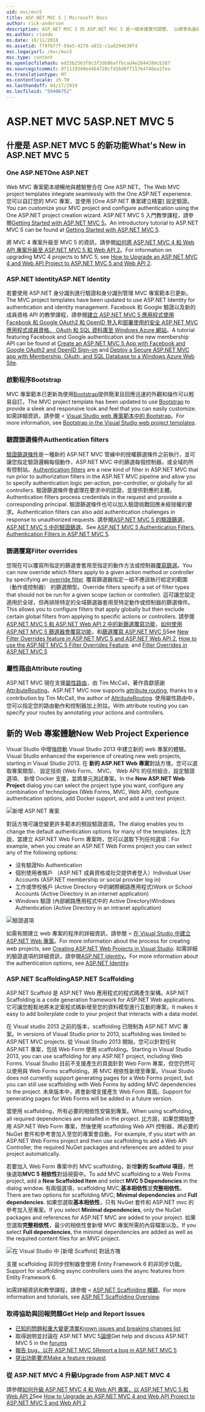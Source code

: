 ```yaml
---
uid: mvc/mvc5
title: ASP.NET MVC 5 | Microsoft Docs
author: rick-anderson
description: ASP.NET MVC 5 的 ASP.NET MVC 5 是一個來建置可調整、 以標準為基礎的 web 應用程式，使用堅實的設計模式和威力 AS....
ms.author: riande
ms.date: 10/11/2018
ms.assetid: f79fbf7f-59e5-4279-a832-c1a0294630f4
msc.legacyurl: /mvc/mvc5
msc.type: content
ms.openlocfilehash: ed25b2563f8c3f2d686affbcad4e2844289cb287
ms.sourcegitcommit: 0f1119340e4464720cfd16d0ff15764746ea1fea
ms.translationtype: MT
ms.contentlocale: zh-TW
ms.lasthandoff: 04/17/2019
ms.locfileid: "59406752"
---
```

# <a name="aspnet-mvc-5"></a><span data-ttu-id="62092-103">ASP.NET MVC 5</span><span class="sxs-lookup"><span data-stu-id="62092-103">ASP.NET MVC 5</span></span>

## <a name="whats-new-in-aspnet-mvc-5"></a><span data-ttu-id="62092-104">什麼是 ASP.NET MVC 5 的新功能</span><span class="sxs-lookup"><span data-stu-id="62092-104">What's New in ASP.NET MVC 5</span></span>

### <a name="one-aspnet"></a><span data-ttu-id="62092-105">One ASP.NET</span><span class="sxs-lookup"><span data-stu-id="62092-105">One ASP.NET</span></span>

<span data-ttu-id="62092-106">Web MVC 專案範本順暢地與體驗整合在 One ASP.NET。</span><span class="sxs-lookup"><span data-stu-id="62092-106">The Web MVC project templates integrate seamlessly with the One ASP.NET experience.</span></span> <span data-ttu-id="62092-107">您可以自訂您的 MVC 專案，並使用 [One ASP.NET 專案建立精靈] 設定驗證。</span><span class="sxs-lookup"><span data-stu-id="62092-107">You can customize your MVC project and configure authentication using the One ASP.NET project creation wizard.</span></span> <span data-ttu-id="62092-108">ASP.NET MVC 5 入門教學課程，請參閱[Getting Started with ASP.NET MVC 5](overview/getting-started/introduction/getting-started.md)。</span><span class="sxs-lookup"><span data-stu-id="62092-108">An introductory tutorial to ASP.NET MVC 5 can be found at [Getting Started with ASP.NET MVC 5](overview/getting-started/introduction/getting-started.md).</span></span>

<span data-ttu-id="62092-109">將 MVC 4 專案升級至 MVC 5 的資訊，請參閱[如何將 ASP.NET MVC 4 和 Web API 專案升級至 ASP.NET MVC 5 和 Web API 2](overview/releases/how-to-upgrade-an-aspnet-mvc-4-and-web-api-project-to-aspnet-mvc-5-and-web-api-2.md)。</span><span class="sxs-lookup"><span data-stu-id="62092-109">For information on upgrading MVC 4 projects to MVC 5, see [How to Upgrade an ASP.NET MVC 4 and Web API Project to ASP.NET MVC 5 and Web API 2](overview/releases/how-to-upgrade-an-aspnet-mvc-4-and-web-api-project-to-aspnet-mvc-5-and-web-api-2.md).</span></span>

### <a name="aspnet-identity"></a><span data-ttu-id="62092-110">ASP.NET Identity</span><span class="sxs-lookup"><span data-stu-id="62092-110">ASP.NET Identity</span></span>

<span data-ttu-id="62092-111">若要使用 ASP.NET 身分識別進行驗證和身分識別管理 MVC 專案範本已更新。</span><span class="sxs-lookup"><span data-stu-id="62092-111">The MVC project templates have been updated to use ASP.NET Identity for authentication and identity management.</span></span> <span data-ttu-id="62092-112">Facebook 和 Google 驗證以及新的成員資格 API 的教學課程，請參閱[建立 ASP.NET MVC 5 應用程式使用 Facebook 和 Google OAuth2 和 OpenID 登入](overview/security/create-an-aspnet-mvc-5-app-with-facebook-and-google-oauth2-and-openid-sign-on.md)和[部署使用的安全 ASP.NET MVC 應用程式成員資格、 OAuth 和 SQL 資料庫至 Windows Azure 網站](https://docs.microsoft.com/aspnet/core/security/authorization/secure-data)。</span><span class="sxs-lookup"><span data-stu-id="62092-112">A tutorial featuring Facebook and Google authentication and the new membership API can be found at [Create an ASP.NET MVC 5 App with Facebook and Google OAuth2 and OpenID Sign-on](overview/security/create-an-aspnet-mvc-5-app-with-facebook-and-google-oauth2-and-openid-sign-on.md) and [Deploy a Secure ASP.NET MVC app with Membership, OAuth, and SQL Database to a Windows Azure Web Site](https://docs.microsoft.com/aspnet/core/security/authorization/secure-data).</span></span>

### <a name="bootstrap"></a><span data-ttu-id="62092-113">啟動程序</span><span class="sxs-lookup"><span data-stu-id="62092-113">Bootstrap</span></span>

<span data-ttu-id="62092-114">MVC 專案範本已更新為使用[Bootstrap](http://getbootstrap.com/)提供簡潔且回應迅速的外觀和操作可以輕易自訂。</span><span class="sxs-lookup"><span data-stu-id="62092-114">The MVC project template has been updated to use [Bootstrap](http://getbootstrap.com/) to provide a sleek and responsive look and feel that you can easily customize.</span></span> <span data-ttu-id="62092-115">如需詳細資訊，請參閱 < [Visual Studio web 專案範本中的 Bootstrap](../visual-studio/overview/2013/creating-web-projects-in-visual-studio.md#bootstrap)。</span><span class="sxs-lookup"><span data-stu-id="62092-115">For more information, see [Bootstrap in the Visual Studio web project templates](../visual-studio/overview/2013/creating-web-projects-in-visual-studio.md#bootstrap).</span></span>

### <a name="authentication-filters"></a><span data-ttu-id="62092-116">驗證篩選條件</span><span class="sxs-lookup"><span data-stu-id="62092-116">Authentication filters</span></span>

<span data-ttu-id="62092-117">[驗證篩選條件](http://www.dotnetcurry.com/showarticle.aspx?ID=957)是一種新的 ASP.NET MVC 管線中的授權篩選條件之前執行，並可讓您指定驗證邏輯每個動作，ASP.NET MVC 中的篩選每個控制器，或全域的所有控制站。</span><span class="sxs-lookup"><span data-stu-id="62092-117">[Authentication filters](http://www.dotnetcurry.com/showarticle.aspx?ID=957) are a new kind of filter in ASP.NET MVC that run prior to authorization filters in the ASP.NET MVC pipeline and allow you to specify authentication logic per-action, per-controller, or globally for all controllers.</span></span> <span data-ttu-id="62092-118">驗證篩選條件會處理在要求中的認證，並提供對應的主體。</span><span class="sxs-lookup"><span data-stu-id="62092-118">Authentication filters process credentials in the request and provide a corresponding principal.</span></span> <span data-ttu-id="62092-119">驗證篩選條件也可以加入驗證挑戰回應未經授權的要求。</span><span class="sxs-lookup"><span data-stu-id="62092-119">Authentication filters can also add authentication challenges in response to unauthorized requests.</span></span> <span data-ttu-id="62092-120">請參閱[ASP.NET MVC 5 的驗證篩選](http://www.dotnetcurry.com/showarticle.aspx?ID=957)， [ASP.NET MVC 5 中的驗證篩選](http://theshravan.net/blog/authentication-filters-in-asp-net-mvc-5/)。</span><span class="sxs-lookup"><span data-stu-id="62092-120">See [ASP.NET MVC 5 Authentication Filters](http://www.dotnetcurry.com/showarticle.aspx?ID=957), [Authentication Filters in ASP.NET MVC 5](http://theshravan.net/blog/authentication-filters-in-asp-net-mvc-5/).</span></span>

### <a name="filter-overrides"></a><span data-ttu-id="62092-121">篩選覆寫</span><span class="sxs-lookup"><span data-stu-id="62092-121">Filter overrides</span></span>

<span data-ttu-id="62092-122">您現在可以覆寫所指定的篩選會套用至指定的動作方法或控制器[覆寫篩選](http://www.davidhayden.me/blog/filter-overrides-in-asp-net-mvc-5)。</span><span class="sxs-lookup"><span data-stu-id="62092-122">You can now override which filters apply to a given action method or controller by specifying an [override filter](http://www.davidhayden.me/blog/filter-overrides-in-asp-net-mvc-5).</span></span> <span data-ttu-id="62092-123">覆寫篩選器指定一組不應該執行給定的範圍 （動作或控制器） 的篩選類型。</span><span class="sxs-lookup"><span data-stu-id="62092-123">Override filters specify a set of filter types that should not be run for a given scope (action or controller).</span></span> <span data-ttu-id="62092-124">這可讓您設定適用於全球，但再排除特定的全域篩選器套用至特定動作或控制器的篩選條件。</span><span class="sxs-lookup"><span data-stu-id="62092-124">This allows you to configure filters that apply globally but then exclude certain global filters from applying to specific actions or controllers.</span></span> <span data-ttu-id="62092-125">請參閱[ASP.NET MVC 5 和 ASP.NET Web API 2 中的新篩選覆寫功能](https://weblogs.asp.net/imranbaloch/archive/2013/09/25/new-filter-overrides-in-asp-net-mvc-5-and-asp-net-web-api-2.aspx)，[如何使用 ASP.NET MVC 5 篩選器會覆寫功能](http://hackwebwith.net/how-to-use-the-asp-net-mvc-5-filter-overrides-feature/)，和[篩選覆寫 ASP.NET MVC 5](http://www.davidhayden.me/blog/filter-overrides-in-asp-net-mvc-5)</span><span class="sxs-lookup"><span data-stu-id="62092-125">See [New Filter Overrides feature in ASP.NET MVC 5 and ASP.NET Web API 2](https://weblogs.asp.net/imranbaloch/archive/2013/09/25/new-filter-overrides-in-asp-net-mvc-5-and-asp-net-web-api-2.aspx), [How to use the ASP.NET MVC 5 Filter Overrides Feature](http://hackwebwith.net/how-to-use-the-asp-net-mvc-5-filter-overrides-feature/), and [Filter Overrides in ASP.NET MVC 5](http://www.davidhayden.me/blog/filter-overrides-in-asp-net-mvc-5)</span></span>

### <a name="attribute-routing"></a><span data-ttu-id="62092-126">屬性路由</span><span class="sxs-lookup"><span data-stu-id="62092-126">Attribute routing</span></span>

<span data-ttu-id="62092-127">ASP.NET MVC 現在支援[屬性路由](https://blogs.msdn.com/b/webdev/archive/2013/10/17/attribute-routing-in-asp-net-mvc-5.aspx)，由 Tim McCall，著作貢獻感謝[AttributeRouting](https://github.com/mccalltd/AttributeRouting)。</span><span class="sxs-lookup"><span data-stu-id="62092-127">ASP.NET MVC now supports [attribute routing](https://blogs.msdn.com/b/webdev/archive/2013/10/17/attribute-routing-in-asp-net-mvc-5.aspx), thanks to a contribution by Tim McCall, the author of [AttributeRouting](https://github.com/mccalltd/AttributeRouting).</span></span> <span data-ttu-id="62092-128">使用屬性路由中，您可以指定您的路由動作和控制器加上附註。</span><span class="sxs-lookup"><span data-stu-id="62092-128">With attribute routing you can specify your routes by annotating your actions and controllers.</span></span>

## <a name="new-web-project-experience"></a><span data-ttu-id="62092-129">新的 Web 專案體驗</span><span class="sxs-lookup"><span data-stu-id="62092-129">New Web Project Experience</span></span>

<span data-ttu-id="62092-130">Visual Studio 中增強啟動 Visual Studio 2013 中建立新的 web 專案的體驗。</span><span class="sxs-lookup"><span data-stu-id="62092-130">Visual Studio enhanced the experience of creating new web projects, starting in Visual Studio 2013.</span></span> <span data-ttu-id="62092-131">在 **新的 ASP.NET Web 專案**對話方塊，您可以選取專案類型、 設定技術 (Web Form、 MVC、 Web API) 的任何組合，設定驗證選項、 新增 Docker 支援，並將單元測試專案。</span><span class="sxs-lookup"><span data-stu-id="62092-131">In the **New ASP.NET Web Project** dialog you can select the project type you want, configure any combination of technologies (Web Forms, MVC, Web API), configure authentication options, add Docker support, and add a unit test project.</span></span>

![新增 ASP.NET 專案](mvc5/_static/new-aspnet-web-app-dialog.png)

<span data-ttu-id="62092-133">對話方塊可讓您變更許多範本的預設驗證選項。</span><span class="sxs-lookup"><span data-stu-id="62092-133">The dialog enables you to change the default authentication options for many of the templates.</span></span> <span data-ttu-id="62092-134">比方說，當建立 ASP.NET Web Form 專案時，您可以選取下列任何選項：</span><span class="sxs-lookup"><span data-stu-id="62092-134">For example, when you create an ASP.NET Web Forms project you can select any of the following options:</span></span>

- <span data-ttu-id="62092-135">沒有驗證</span><span class="sxs-lookup"><span data-stu-id="62092-135">No Authentication</span></span>
- <span data-ttu-id="62092-136">個別使用者帳戶 （ASP.NET 成員資格或社交提供者登入）</span><span class="sxs-lookup"><span data-stu-id="62092-136">Individual User Accounts (ASP.NET membership or social provider log in)</span></span>
- <span data-ttu-id="62092-137">工作或學校帳戶 (Active Directory 中的網際網路應用程式)</span><span class="sxs-lookup"><span data-stu-id="62092-137">Work or School Accounts (Active Directory in an internet application)</span></span>
- <span data-ttu-id="62092-138">Windows 驗證 (內部網路應用程式中的 Active Directory)</span><span class="sxs-lookup"><span data-stu-id="62092-138">Windows Authentication (Active Directory in an intranet application)</span></span>

![驗證選項](mvc5/_static/change-authentication-dialog.png)

<span data-ttu-id="62092-140">如需有關建立 web 專案的程序的詳細資訊，請參閱 <<c0> [ 在 Visual Studio 中建立 ASP.NET Web 專案](../visual-studio/overview/2013/creating-web-projects-in-visual-studio.md)。</span><span class="sxs-lookup"><span data-stu-id="62092-140">For more information about the process for creating web projects, see [Creating ASP.NET Web Projects in Visual Studio](../visual-studio/overview/2013/creating-web-projects-in-visual-studio.md).</span></span> <span data-ttu-id="62092-141">如需詳細的驗證選項的詳細資訊，請參閱[ASP.NET Identity](../identity/overview/index.md)。</span><span class="sxs-lookup"><span data-stu-id="62092-141">For more information about the authentication options, see [ASP.NET Identity](../identity/overview/index.md).</span></span>

<a id="scaffold"></a>
### <a name="aspnet-scaffolding"></a><span data-ttu-id="62092-142">ASP.NET Scaffolding</span><span class="sxs-lookup"><span data-stu-id="62092-142">ASP.NET Scaffolding</span></span>

<span data-ttu-id="62092-143">ASP.NET Scaffold 是 ASP.NET Web 應用程式的程式碼產生架構。</span><span class="sxs-lookup"><span data-stu-id="62092-143">ASP.NET Scaffolding is a code generation framework for ASP.NET Web applications.</span></span> <span data-ttu-id="62092-144">它可讓您輕鬆地將未定案程式碼新增至您的資料模型進行互動的專案。</span><span class="sxs-lookup"><span data-stu-id="62092-144">It makes it easy to add boilerplate code to your project that interacts with a data model.</span></span>

<span data-ttu-id="62092-145">在 Visual studio 2013 之前的版本，scaffolding 已限制為 ASP.NET MVC 專案。</span><span class="sxs-lookup"><span data-stu-id="62092-145">In versions of Visual Studio prior to 2013, scaffolding was limited to ASP.NET MVC projects.</span></span> <span data-ttu-id="62092-146">從 Visual Studio 2013 開始，您可以針對任何 ASP.NET 專案，包括 Web Form 使用 scaffolding。</span><span class="sxs-lookup"><span data-stu-id="62092-146">Starting in Visual Studio 2013, you can use scaffolding for any ASP.NET project, including Web Forms.</span></span> <span data-ttu-id="62092-147">Visual Studio 目前不支援產生的頁面針對 Web Form 專案，但您仍然可以使用與 Web Forms scaffolding，將 MVC 相依性新增至專案。</span><span class="sxs-lookup"><span data-stu-id="62092-147">Visual Studio does not currently support generating pages for a Web Forms project, but you can still use scaffolding with Web Forms by adding MVC dependencies to the project.</span></span> <span data-ttu-id="62092-148">未來版本中，將會新增支援產生 Web Form 頁面。</span><span class="sxs-lookup"><span data-stu-id="62092-148">Support for generating pages for Web Forms will be added in a future version.</span></span>

<span data-ttu-id="62092-149">當使用 scaffolding，所有必要的相依性安裝到專案。</span><span class="sxs-lookup"><span data-stu-id="62092-149">When using scaffolding, all required dependencies are installed in the project.</span></span> <span data-ttu-id="62092-150">比方說，如果您開始使用 ASP.NET Web Form 專案，然後使用 scaffolding Web API 控制器，將必要的 NuGet 套件和參考會加入至您的專案會自動。</span><span class="sxs-lookup"><span data-stu-id="62092-150">For example, if you start with an ASP.NET Web Forms project and then use scaffolding to add a Web API Controller, the required NuGet packages and references are added to your project automatically.</span></span>

<span data-ttu-id="62092-151">若要加入 Web Form 專案中的 MVC scaffolding，新增**新的 Scaffold 項目**，然後選取**MVC 5 相依性**對話視窗中。</span><span class="sxs-lookup"><span data-stu-id="62092-151">To add MVC scaffolding to a Web Forms project, add a **New Scaffolded Item** and select **MVC 5 Dependencies** in the dialog window.</span></span> <span data-ttu-id="62092-152">有兩個選項，scaffolding MVC;**基本相依性**並**完整相依性**。</span><span class="sxs-lookup"><span data-stu-id="62092-152">There are two options for scaffolding MVC; **Minimal dependencies** and **Full dependencies**.</span></span> <span data-ttu-id="62092-153">如果您選取**基本相依性**，只有 NuGet 套件和 ASP.NET mvc 的參考加入至專案。</span><span class="sxs-lookup"><span data-stu-id="62092-153">If you select **Minimal dependencies**, only the NuGet packages and references for ASP.NET MVC are added to your project.</span></span> <span data-ttu-id="62092-154">如果您選取**完整相依性**，最少的相依性會新增 MVC 專案所需的內容檔案以及。</span><span class="sxs-lookup"><span data-stu-id="62092-154">If you select **Full dependencies**, the minimal dependencies are added as well as the required content files for an MVC project.</span></span>

![在 Visual Studio 中 [新增 Scaffold] 對話方塊](overview/getting-started/getting-started-with-ef-using-mvc/creating-an-entity-framework-data-model-for-an-asp-net-mvc-application/_static/add-scaffold.png)

<span data-ttu-id="62092-156">支援 scaffolding 非同步控制器會使用 Entity Framework 6 的非同步功能。</span><span class="sxs-lookup"><span data-stu-id="62092-156">Support for scaffolding async controllers uses the async features from Entity Framework 6.</span></span>

<span data-ttu-id="62092-157">如需詳細資訊和教學課程，請參閱 < [ASP.NET Scaffolding 概觀](../visual-studio/overview/2013/aspnet-scaffolding-overview.md)。</span><span class="sxs-lookup"><span data-stu-id="62092-157">For more information and tutorials, see [ASP.NET Scaffolding Overview](../visual-studio/overview/2013/aspnet-scaffolding-overview.md).</span></span>

### <a name="get-help-and-report-issues"></a><span data-ttu-id="62092-158">取得協助與回報問題</span><span class="sxs-lookup"><span data-stu-id="62092-158">Get Help and Report Issues</span></span>

- [<span data-ttu-id="62092-159">已知的問題和重大變更清單</span><span class="sxs-lookup"><span data-stu-id="62092-159">Known issues and breaking changes list</span></span>](../visual-studio/overview/2013/release-notes.md#knownissues)
- <span data-ttu-id="62092-160">取得說明並討論在 ASP.NET MVC 5[論壇](https://forums.asp.net/1146.aspx)</span><span class="sxs-lookup"><span data-stu-id="62092-160">Get help and discuss ASP.NET MVC 5 in the [forums](https://forums.asp.net/1146.aspx)</span></span>
- [<span data-ttu-id="62092-161">報告 bug，以在 ASP.NET MVC 5</span><span class="sxs-lookup"><span data-stu-id="62092-161">Report a bug in ASP.NET MVC 5</span></span>](https://github.com/aspnet/AspNetWebStack/issues)
- [<span data-ttu-id="62092-162">提出功能要求</span><span class="sxs-lookup"><span data-stu-id="62092-162">Make a feature request</span></span>](http://aspnet.uservoice.com/forums/41201-asp-net-mvc)

### <a name="upgrade-from-aspnet-mvc-4"></a><span data-ttu-id="62092-163">從 ASP.NET MVC 4 升級</span><span class="sxs-lookup"><span data-stu-id="62092-163">Upgrade from ASP.NET MVC 4</span></span>

<span data-ttu-id="62092-164">請參閱[如何升級 ASP.NET MVC 4 和 Web API 專案，以 ASP.NET MVC 5 和 Web API 2](overview/releases/how-to-upgrade-an-aspnet-mvc-4-and-web-api-project-to-aspnet-mvc-5-and-web-api-2.md)</span><span class="sxs-lookup"><span data-stu-id="62092-164">See [How to Upgrade an ASP.NET MVC 4 and Web API Project to ASP.NET MVC 5 and Web API 2](overview/releases/how-to-upgrade-an-aspnet-mvc-4-and-web-api-project-to-aspnet-mvc-5-and-web-api-2.md)</span></span>
